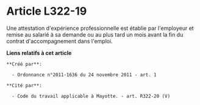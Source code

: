 # Article L322-19

Une attestation d'expérience professionnelle est établie par l'employeur et remise au salarié à sa demande ou au plus tard un
mois avant la fin du contrat d'accompagnement dans l'emploi.

**Liens relatifs à cet article**

	**Créé par**:

	  - Ordonnance n°2011-1636 du 24 novembre 2011 - art. 1

	**Cité par**:

	  - Code du travail applicable à Mayotte. - art. R322-20 (V)

